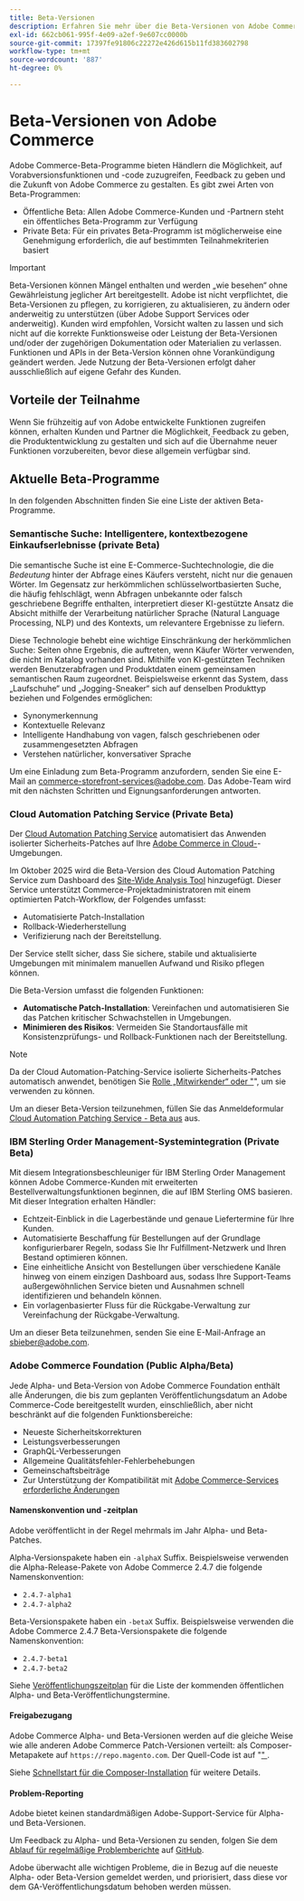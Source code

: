 ```yaml
---
title: Beta-Versionen
description: Erfahren Sie mehr über die Beta-Versionen von Adobe Commerce und wie Sie teilnehmen können.
exl-id: 662cb061-995f-4e09-a2ef-9e607cc0000b
source-git-commit: 17397fe91806c22272e426d615b11fd383602798
workflow-type: tm+mt
source-wordcount: '887'
ht-degree: 0%

---
```


# Beta-Versionen von Adobe Commerce

Adobe Commerce-Beta-Programme bieten Händlern die Möglichkeit, auf Vorabversionsfunktionen und -code zuzugreifen, Feedback zu geben und die Zukunft von Adobe Commerce zu gestalten. Es gibt zwei Arten von Beta-Programmen:

- Öffentliche Beta: Allen Adobe Commerce-Kunden und -Partnern steht ein öffentliches Beta-Programm zur Verfügung
- Private Beta: Für ein privates Beta-Programm ist möglicherweise eine Genehmigung erforderlich, die auf bestimmten Teilnahmekriterien basiert

>[!IMPORTANT]
>
>Beta-Versionen können Mängel enthalten und werden „wie besehen“ ohne Gewährleistung jeglicher Art bereitgestellt. Adobe ist nicht verpflichtet, die Beta-Versionen zu pflegen, zu korrigieren, zu aktualisieren, zu ändern oder anderweitig zu unterstützen (über Adobe Support Services oder anderweitig). Kunden wird empfohlen, Vorsicht walten zu lassen und sich nicht auf die korrekte Funktionsweise oder Leistung der Beta-Versionen und/oder der zugehörigen Dokumentation oder Materialien zu verlassen. Funktionen und APIs in der Beta-Version können ohne Vorankündigung geändert werden. Jede Nutzung der Beta-Versionen erfolgt daher ausschließlich auf eigene Gefahr des Kunden.

## Vorteile der Teilnahme

Wenn Sie frühzeitig auf von Adobe entwickelte Funktionen zugreifen können, erhalten Kunden und Partner die Möglichkeit, Feedback zu geben, die Produktentwicklung zu gestalten und sich auf die Übernahme neuer Funktionen vorzubereiten, bevor diese allgemein verfügbar sind.

## Aktuelle Beta-Programme

In den folgenden Abschnitten finden Sie eine Liste der aktiven Beta-Programme.

### Semantische Suche: Intelligentere, kontextbezogene Einkaufserlebnisse (private Beta)

Die semantische Suche ist eine E-Commerce-Suchtechnologie, die die *Bedeutung* hinter der Abfrage eines Käufers versteht, nicht nur die genauen Wörter. Im Gegensatz zur herkömmlichen schlüsselwortbasierten Suche, die häufig fehlschlägt, wenn Abfragen unbekannte oder falsch geschriebene Begriffe enthalten, interpretiert dieser KI-gestützte Ansatz die Absicht mithilfe der Verarbeitung natürlicher Sprache (Natural Language Processing, NLP) und des Kontexts, um relevantere Ergebnisse zu liefern.

Diese Technologie behebt eine wichtige Einschränkung der herkömmlichen Suche: Seiten ohne Ergebnis, die auftreten, wenn Käufer Wörter verwenden, die nicht im Katalog vorhanden sind. Mithilfe von KI-gestützten Techniken werden Benutzerabfragen und Produktdaten einem gemeinsamen semantischen Raum zugeordnet. Beispielsweise erkennt das System, dass „Laufschuhe“ und „Jogging-Sneaker“ sich auf denselben Produkttyp beziehen und Folgendes ermöglichen:

- Synonymerkennung
- Kontextuelle Relevanz
- Intelligente Handhabung von vagen, falsch geschriebenen oder zusammengesetzten Abfragen
- Verstehen natürlicher, konversativer Sprache

Um eine Einladung zum Beta-Programm anzufordern, senden Sie eine E-Mail an [commerce-storefront-services@adobe.com](mailto:commerce-storefront-services@adobe.com). Das Adobe-Team wird mit den nächsten Schritten und Eignungsanforderungen antworten.

### Cloud Automation Patching Service (Private Beta)

Der [Cloud Automation Patching Service](../tools/caps-tool/intro.md) automatisiert das Anwenden isolierter Sicherheits-Patches auf Ihre [Adobe Commerce in Cloud-](https://experienceleague.adobe.com/en/docs/commerce-on-cloud/user-guide/overview)-Umgebungen.

Im Oktober 2025 wird die Beta-Version des Cloud Automation Patching Service zum Dashboard des [Site-Wide Analysis Tool](https://experienceleague.adobe.com/en/docs/commerce-operations/tools/site-wide-analysis-tool/dashboard) hinzugefügt. Dieser Service unterstützt Commerce-Projektadministratoren mit einem optimierten Patch-Workflow, der Folgendes umfasst:

- Automatisierte Patch-Installation
- Rollback-Wiederherstellung
- Verifizierung nach der Bereitstellung.

Der Service stellt sicher, dass Sie sichere, stabile und aktualisierte Umgebungen mit minimalem manuellen Aufwand und Risiko pflegen können.

Die Beta-Version umfasst die folgenden Funktionen:

- **Automatische Patch-Installation**: Vereinfachen und automatisieren Sie das Patchen kritischer Schwachstellen in Umgebungen.
- **Minimieren des Risikos**: Vermeiden Sie Standortausfälle mit Konsistenzprüfungs- und Rollback-Funktionen nach der Bereitstellung.

>[!NOTE]
>
>Da der Cloud Automation-Patching-Service isolierte Sicherheits-Patches automatisch anwendet, benötigen Sie [ Rolle „Mitwirkender“ oder &quot;](https://experienceleague.adobe.com/en/docs/commerce-on-cloud/user-guide/project/user-access)&quot;, um sie verwenden zu können.

Um an dieser Beta-Version teilzunehmen, füllen Sie das Anmeldeformular [Cloud Automation Patching Service - Beta aus](https://forms.office.com/r/3Wfxj5nPdB) aus.

### IBM Sterling Order Management-Systemintegration (Private Beta)

Mit diesem Integrationsbeschleuniger für IBM Sterling Order Management können Adobe Commerce-Kunden mit erweiterten Bestellverwaltungsfunktionen beginnen, die auf IBM Sterling OMS basieren. Mit dieser Integration erhalten Händler:

- Echtzeit-Einblick in die Lagerbestände und genaue Liefertermine für Ihre Kunden.
- Automatisierte Beschaffung für Bestellungen auf der Grundlage konfigurierbarer Regeln, sodass Sie Ihr Fulfillment-Netzwerk und Ihren Bestand optimieren können.
- Eine einheitliche Ansicht von Bestellungen über verschiedene Kanäle hinweg von einem einzigen Dashboard aus, sodass Ihre Support-Teams außergewöhnlichen Service bieten und Ausnahmen schnell identifizieren und behandeln können.
- Ein vorlagenbasierter Fluss für die Rückgabe-Verwaltung zur Vereinfachung der Rückgabe-Verwaltung.

Um an dieser Beta teilzunehmen, senden Sie eine E-Mail-Anfrage an [sbieber@adobe.com](mailto:sbieber@adobe.com).

### Adobe Commerce Foundation (Public Alpha/Beta)

Jede Alpha- und Beta-Version von Adobe Commerce Foundation enthält alle Änderungen, die bis zum geplanten Veröffentlichungsdatum an Adobe Commerce-Code bereitgestellt wurden, einschließlich, aber nicht beschränkt auf die folgenden Funktionsbereiche:

- Neueste Sicherheitskorrekturen
- Leistungsverbesserungen
- GraphQL-Verbesserungen
- Allgemeine Qualitätsfehler-Fehlerbehebungen
- Gemeinschaftsbeiträge
- Zur Unterstützung der Kompatibilität mit [Adobe Commerce-Services erforderliche Änderungen](https://experienceleague.adobe.com/en/docs/commerce/user-guides/home)

#### Namenskonvention und -zeitplan

Adobe veröffentlicht in der Regel mehrmals im Jahr Alpha- und Beta-Patches.

Alpha-Versionspakete haben ein `-alphaX` Suffix. Beispielsweise verwenden die Alpha-Release-Pakete von Adobe Commerce 2.4.7 die folgende Namenskonvention:

- `2.4.7-alpha1`
- `2.4.7-alpha2`

Beta-Versionspakete haben ein `-betaX` Suffix. Beispielsweise verwenden die Adobe Commerce 2.4.7 Beta-Versionspakete die folgende Namenskonvention:

- `2.4.7-beta1`
- `2.4.7-beta2`

Siehe [Veröffentlichungszeitplan](schedule.md) für die Liste der kommenden öffentlichen Alpha- und Beta-Veröffentlichungstermine.

#### Freigabezugang

Adobe Commerce Alpha- und Beta-Versionen werden auf die gleiche Weise wie alle anderen Adobe Commerce Patch-Versionen verteilt: als Composer-Metapakete auf `https://repo.magento.com`. Der Quell-Code ist auf &quot;[&quot; ](https://github.com/magento/magento2).

Siehe [Schnellstart für die Composer-Installation](../installation/composer.md) für weitere Details.

#### Problem-Reporting

Adobe bietet keinen standardmäßigen Adobe-Support-Service für Alpha- und Beta-Versionen.

Um Feedback zu Alpha- und Beta-Versionen zu senden, folgen Sie dem [Ablauf für regelmäßige Problemberichte](https://developer.adobe.com/commerce/contributor/guides/code-contributions/) auf [GitHub](https://github.com/magento/magento2).

Adobe überwacht alle wichtigen Probleme, die in Bezug auf die neueste Alpha- oder Beta-Version gemeldet werden, und priorisiert, dass diese vor dem GA-Veröffentlichungsdatum behoben werden müssen.
